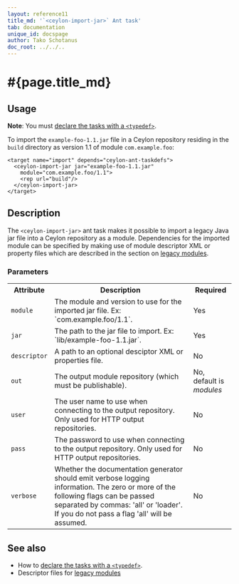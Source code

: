 ```yaml
---
layout: reference11
title_md: '`<ceylon-import-jar>` Ant task'
tab: documentation
unique_id: docspage
author: Tako Schotanus
doc_root: ../../..
---
```


# #{page.title_md}

## Usage 

**Note**: You must [declare the tasks with a `<typedef>`](../ant).

To import the `example-foo-1.1.jar` file in a Ceylon repository residing
in the `build` directory as version 1.1 of module `com.example.foo`:

<!-- lang: xml -->
    <target name="import" depends="ceylon-ant-taskdefs">
      <ceylon-import-jar jar="example-foo-1.1.jar" 
        module="com.example.foo/1.1">
        <rep url="build"/>
      </ceylon-import-jar>
    </target>

## Description

The `<ceylon-import-jar>` ant task makes it possible to import a legacy Java jar file into
a Ceylon repository as a module. Dependencies for the imported module can be specified
by making use of module descriptor XML or property files which are described in the section
on [legacy modules](../../structure/module/#legacy_modules).

### Parameters

<table class="ant-parameters">
<tbody>
<tr>
<th>Attribute</th>
<th>Description</th>
<th>Required</th>
</tr>

<tr>
<td id="param-module"><code>module</code></td>
<td>The module and version to use for the imported jar file. Ex: `com.example.foo/1.1`.</td>
<td>Yes</td>
</tr>

<tr>
<td><code>jar</code></td>
<td>The path to the jar file to import. Ex: `lib/example-foo-1.1.jar`.</td>
<td>Yes</td>
</tr>

<tr>
<td id="param-descriptor"><code>descriptor</code></td>
<td>A path to an optional desciptor XML or properties file.</td>
<td>No</td>
</tr>

<tr>
<td><code>out</code></td>
<td>The output module repository (which must be publishable).</td>
<td>No, default is <i>modules</i></td>
</tr>

<tr>
<td><code>user</code></td>
<td>The user name to use when connecting to the output repository. Only used for HTTP output repositories.</td>
<td>No</td>
</tr>

<tr>
<td><code>pass</code></td>
<td>The password to use when connecting to the output repository. Only used for HTTP output repositories.</td>
<td>No</td>
</tr>

<tr>
<td><code>verbose</code></td>
<td>Whether the documentation generator should emit verbose logging information. The zero or more of the
following flags can be passed separated by commas: 'all' or 'loader'.
If you do not pass a flag 'all' will be assumed.</td>
<td>No</td>
</tr>

</tbody>
</table>

## See also

* How to [declare the tasks with a `<typedef>`](../ant).
* Descriptor files for [legacy modules](../../structure/module/#legacy_modules)

